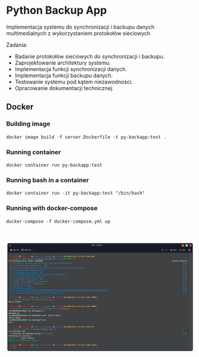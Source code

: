# Python Backup App

Implementacja systemu do synchronizacji i backupu danych multimedialnych z wykorzystaniem protokołów sieciowych
  
Zadania:
-	Badanie protokołów sieciowych do synchronizacji i backupu.
-	Zaprojektowanie architektury systemu.
-	Implementacja funkcji synchronizacji danych.
-	Implementacja funkcji backupu danych.
-	Testowanie systemu pod kątem niezawodności.
-	Opracowanie dokumentacji technicznej.


## Docker

### Building image
```shell
docker image build -f server.Dockerfile -t py-backapp:test .
```
### Running container
```shell
docker container run py-backapp:test
```
### Running bash in a container
```shell
docker container run -it py-backapp:test "/bin/bash"
```

### Running with docker-compose
```shell
docker-compose -f docker-compose.yml up
```
\
\
![docker example 1](/screenshots/docker_1.png)
